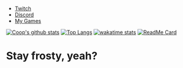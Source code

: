 - [Twitch](https://www.twitch.tv/webbby_)
- [Discord](https://discord.gg/s434mDx)
- [My Games](https://cooper-s-games.github.io/)

[![Coop's github stats](https://github-readme-stats.vercel.app/api?username=CoopJax&show_icons=true&layout=compact&theme=nord)](https://github.com/anuraghazra/github-readme-stats)
[![Top Langs](https://github-readme-stats.vercel.app/api/top-langs/?username=CoopJax&layout=compact&theme=nord)](https://github.com/anuraghazra/github-readme-stats)
[![wakatime stats](https://github-readme-stats.vercel.app/api/wakatime?username=webby&theme=nord)](https://github.com/anuraghazra/github-readme-stats)
[![ReadMe Card](https://github-readme-stats.vercel.app/api/pin/?username=CoopJax&repo=ZombiesGame)](https://github.com/anuraghazra/github-readme-stats)
# Stay frosty, yeah?
